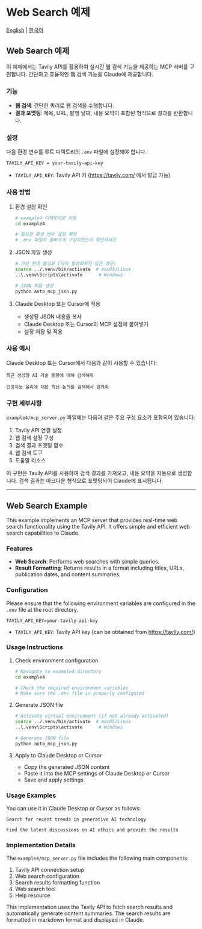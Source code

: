 # Web Search 예제

[English](#web-search-example) | [한국어](#web-search-예제-1)

## Web Search 예제

이 예제에서는 Tavily API를 활용하여 실시간 웹 검색 기능을 제공하는 MCP 서버를 구현합니다. 간단하고 효율적인 웹 검색 기능을 Claude에 제공합니다.

### 기능

- **웹 검색**: 간단한 쿼리로 웹 검색을 수행합니다.
- **결과 포맷팅**: 제목, URL, 발행 날짜, 내용 요약이 포함된 형식으로 결과를 반환합니다.

### 설정

다음 환경 변수를 루트 디렉토리의 `.env` 파일에 설정해야 합니다.

```
TAVILY_API_KEY = your-tavily-api-key
```

- `TAVILY_API_KEY`: Tavily API 키 (https://tavily.com/ 에서 발급 가능)

### 사용 방법

1. 환경 설정 확인
   ```bash
   # example4 디렉토리로 이동
   cd example4
   
   # 필요한 환경 변수 설정 확인
   # .env 파일이 올바르게 구성되었는지 확인하세요
   ```

2. JSON 파일 생성
   ```bash
   # 가상 환경 활성화 (아직 활성화하지 않은 경우)
   source ../.venv/bin/activate  # macOS/Linux
   ..\.venv\Scripts\activate      # Windows
   
   # JSON 파일 생성
   python auto_mcp_json.py
   ```

3. Claude Desktop 또는 Cursor에 적용
   - 생성된 JSON 내용을 복사
   - Claude Desktop 또는 Cursor의 MCP 설정에 붙여넣기
   - 설정 저장 및 적용

### 사용 예시

Claude Desktop 또는 Cursor에서 다음과 같이 사용할 수 있습니다:

```
최근 생성형 AI 기술 동향에 대해 검색해줘
```

```
인공지능 윤리에 대한 최신 논의를 검색해서 알려줘
```

### 구현 세부사항

`example4/mcp_server.py` 파일에는 다음과 같은 주요 구성 요소가 포함되어 있습니다:

1. Tavily API 연결 설정
2. 웹 검색 설정 구성
3. 검색 결과 포맷팅 함수
4. 웹 검색 도구
5. 도움말 리소스

이 구현은 Tavily API를 사용하여 검색 결과를 가져오고, 내용 요약을 자동으로 생성합니다. 검색 결과는 마크다운 형식으로 포맷팅되어 Claude에 표시됩니다.

---

## Web Search Example

This example implements an MCP server that provides real-time web search functionality using the Tavily API. It offers simple and efficient web search capabilities to Claude.

### Features

- **Web Search**: Performs web searches with simple queries.
- **Result Formatting**: Returns results in a format including titles, URLs, publication dates, and content summaries.

### Configuration

Please ensure that the following environment variables are configured in the `.env` file at the root directory.

```
TAVILY_API_KEY=your-tavily-api-key
```

- `TAVILY_API_KEY`: Tavily API key (can be obtained from https://tavily.com/)

### Usage Instructions

1. Check environment configuration
   ```bash
   # Navigate to example4 directory
   cd example4
   
   # Check the required environment variables
   # Make sure the .env file is properly configured
   ```

2. Generate JSON file
   ```bash
   # Activate virtual environment (if not already activated)
   source ../.venv/bin/activate  # macOS/Linux
   ..\.venv\Scripts\activate      # Windows
   
   # Generate JSON file
   python auto_mcp_json.py
   ```

3. Apply to Claude Desktop or Cursor
   - Copy the generated JSON content
   - Paste it into the MCP settings of Claude Desktop or Cursor
   - Save and apply settings

### Usage Examples

You can use it in Claude Desktop or Cursor as follows:

```
Search for recent trends in generative AI technology
```

```
Find the latest discussions on AI ethics and provide the results
```

### Implementation Details

The `example4/mcp_server.py` file includes the following main components:

1. Tavily API connection setup
2. Web search configuration
3. Search results formatting function
4. Web search tool
5. Help resource

This implementation uses the Tavily API to fetch search results and automatically generate content summaries. The search results are formatted in markdown format and displayed in Claude.